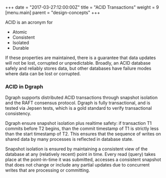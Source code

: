 +++
date = "2017-03-27:12:00:00Z"
title = "ACID Transactions"
weight = 9
[menu.main]
    parent = "design-concepts"
+++

ACID is an acronym for
* Atomic
* Consistent
* Isolated
* Durable

If these properties are maintained, there is a guarantee that data updates will not be lost, corrupted or unpredictable. Broadly, an ACID database safely and reliably stores data, but other databases have failure modes where data can be lost or corrupted.

### ACID in Dgraph 
Dgraph supports distributed ACID transactions through snapshot isolation and the RAFT consensus protocol. Dgraph is fully transactional, and is tested via Jepsen tests, which is a gold standard to verify transactional consistency.

Dgraph ensure snapshot isolation plus realtime safety: if transaction T1 commits before T2 begins, than the commit timestamp of T1 is strictly less than the start timestamp of T2. This ensures that the sequence of writes on shared data by many processes is reflected in database state.

Snapshot isolation is ensured by maintaining a consistent view of the database at any (relatively recent) point in time. Every read (query) takes place at the point-in-time it was submitted, accesses a consistent snapshot that does not change or include any partial updates due to concurrent writes that are processing or committing.

